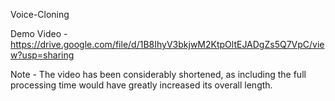  Voice-Cloning

 Demo Video -  https://drive.google.com/file/d/1B8IhyV3bkjwM2KtpOltEJADgZs5Q7VpC/view?usp=sharing

 Note - The video has been considerably shortened, as including the full processing time would have greatly increased its overall length.

